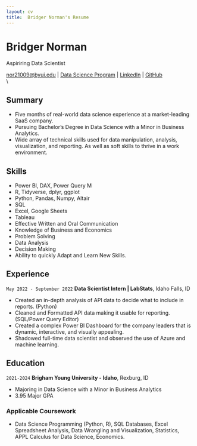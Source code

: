 ```yaml
---
layout: cv
title:  Bridger Norman's Resume
---
```

# Bridger Norman
Aspiriring Data Scientist

<div id="webaddress">
<a href="nor21009@byui.edu">nor21009@byui.edu</a>
| <a href="https://byuidatascience.github.io/development.html">Data Science Program</a>
| <a href="https://www.linkedin.com/in/bridger-norman-3215b1242/">LinkedIn</a>
| <a href="https://github.com/bridger-norman/Norman-Resume">GitHub</a>
</div>

<!-- https://www.monique.tech/the-art-of-markdown -->\

## Summary

- 	Five months of real-world data science experience at a market-leading SaaS company.
- Pursuing Bachelor’s Degree in Data Science with a Minor in Business Analytics.
- Wide array of technical skills used for data manipulation, analysis, visualization, and reporting. As well as soft skills to thrive in a work environment.

## Skills
-	Power BI, DAX, Power Query M
-	R, Tidyverse, dplyr, ggplot
-	Python, Pandas, Numpy, Altair
-	SQL
-	Excel, Google Sheets
-	Tableau
-	Effective Written and Oral Communication
-	Knowledge of Business and Economics
-	Problem Solving
-	Data Analysis
-	Decision Making
-	Ability to quickly Adapt and Learn New Skills.

## Experience

`May 2022 - September 2022`
__Data Scientist Intern | LabStats__, Idaho Falls, ID

- Created an in-depth analysis of API data to decide what to include in reports. (Python)
- Cleaned and Formatted API data making it usable for reporting. (SQL/Power Query Editor)
- 	Created a complex Power BI Dashboard for the company leaders that is dynamic, interactive, and visually appealing. 
- Shadowed full-time data scientist and observed the use of Azure and machine learning.

## Education

`2021-2024`
__Brigham Young University - Idaho__, Rexburg, ID
- Majoring in Data Science with a Minor in Business Analytics
- 3.95 Major GPA
### Applicable Coursework 
- Data Science Programming (Python, R), SQL Databases, Excel Spreadsheet Analysis, Data Wrangling and Visualization, Statistics, APPL Calculus for Data Science, Economics. 






<!-- ### Footer

Last updated: May 2013 -->


